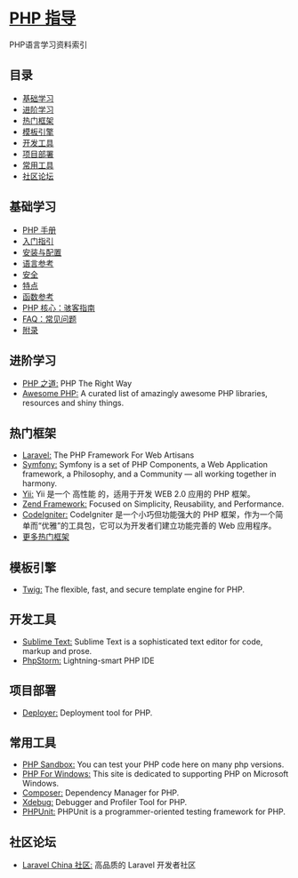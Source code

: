 # [PHP 指导](https://openset.github.io/php-guide/)
PHP语言学习资料索引

## 目录
  - [基础学习](#基础学习)
  - [进阶学习](#进阶学习)
  - [热门框架](#热门框架)
  - [模板引擎](#模板引擎)
  - [开发工具](#开发工具)
  - [项目部署](#项目部署)
  - [常用工具](#常用工具)
  - [社区论坛](#社区论坛)

## 基础学习
  - [PHP 手册](http://php.net/manual/zh/)
  - [入门指引](http://php.net/manual/zh/getting-started.php)
  - [安装与配置](http://php.net/manual/zh/install.php)
  - [语言参考](http://php.net/manual/zh/langref.php)
  - [安全](http://php.net/manual/zh/security.php)
  - [特点](http://php.net/manual/zh/features.php)
  - [函数参考](http://php.net/manual/zh/funcref.php)
  - [PHP 核心：骇客指南](http://php.net/manual/zh/internals2.php)
  - [FAQ：常见问题](http://php.net/manual/zh/faq.php)
  - [附录](http://php.net/manual/zh/appendices.php)

## 进阶学习
  - [PHP 之道:](http://www.phptherightway.com/) PHP The Right Way
  - [Awesome PHP:](https://openset.github.io/awesome-php/) A curated list of amazingly awesome PHP libraries, resources and shiny things.

## 热门框架
  - [Laravel:](https://laravel.com/) The PHP Framework For Web Artisans
  - [Symfony:](http://symfony.com/) Symfony is a set of PHP Components, a Web Application framework, a Philosophy, and a Community — all working together in harmony.
  - [Yii:](http://www.yiiframework.com/) Yii 是一个 高性能 的，适用于开发 WEB 2.0 应用的 PHP 框架。
  - [Zend Framework:](https://framework.zend.com/) Focused on Simplicity, Reusability, and Performance.
  - [CodeIgniter:](https://codeigniter.org.cn/) CodeIgniter 是一个小巧但功能强大的 PHP 框架，作为一个简单而“优雅”的工具包，它可以为开发者们建立功能完善的 Web 应用程序。
  - [更多热门框架](https://github.com/codeguy/php-the-right-way/wiki/Frameworks)

## 模板引擎
  - [Twig:](https://twig.symfony.com/) The flexible, fast, and secure template engine for PHP.

## 开发工具
  - [Sublime Text:](http://www.sublimetext.com/) Sublime Text is a sophisticated text editor for code, markup and prose.
  - [PhpStorm:](http://www.jetbrains.com/phpstorm/) Lightning-smart PHP IDE

## 项目部署
  - [Deployer:](https://deployer.org/) Deployment tool for PHP.

## 常用工具
  - [PHP Sandbox:](http://sandbox.onlinephpfunctions.com/) You can test your PHP code here on many php versions.
  - [PHP For Windows:](http://windows.php.net/) This site is dedicated to supporting PHP on Microsoft Windows.
  - [Composer:](http://sandbox.onlinephpfunctions.com/) Dependency Manager for PHP.
  - [Xdebug:](https://xdebug.org/) Debugger and Profiler Tool for PHP.
  - [PHPUnit:](http://sandbox.onlinephpfunctions.com/) PHPUnit is a programmer-oriented testing framework for PHP.

## 社区论坛
  - [Laravel China 社区:](https://laravel-china.org/) 高品质的 Laravel 开发者社区

